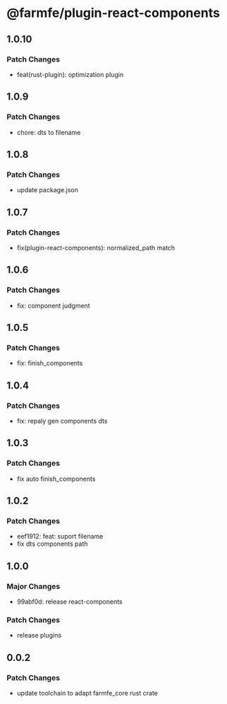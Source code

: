 # @farmfe/plugin-react-components

## 1.0.10

### Patch Changes

- feat(rust-plugin): optimization plugin

## 1.0.9

### Patch Changes

- chore: dts to filename

## 1.0.8

### Patch Changes

- update package.json

## 1.0.7

### Patch Changes

- fix(plugin-react-components): normalized_path match

## 1.0.6

### Patch Changes

- fix: component judgment

## 1.0.5

### Patch Changes

- fix: finish_components

## 1.0.4

### Patch Changes

- fix: repaly gen components dts

## 1.0.3

### Patch Changes

- fix auto finish_components

## 1.0.2

### Patch Changes

- eef1912: feat: suport filename
- fix dts components path

## 1.0.0

### Major Changes

- 99abf0d: release react-components

### Patch Changes

- release plugins

## 0.0.2

### Patch Changes

- update toolchain to adapt farmfe_core rust crate
